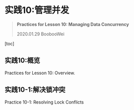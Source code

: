 # 实践10:管理并发

> **Practices for Lesson 10: Managing Data Concurrency**
>
> 2020.01.29 BoobooWei

[toc]

## 实践10:概览

Practices for Lesson 10: Overview.

## 实践10-1:解决锁冲突

Practice 10-1: Resolving Lock Conflicts

 
